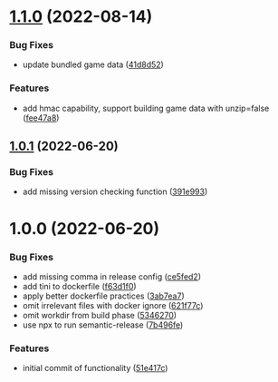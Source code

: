 # [1.1.0](https://gitlab.com/swgoh-tools/swgoh-stats/compare/v1.0.1...v1.1.0) (2022-08-14)


### Bug Fixes

* update bundled game data ([41d8d52](https://gitlab.com/swgoh-tools/swgoh-stats/commit/41d8d520383e7512b226ff04806fdc9763131be7))


### Features

* add hmac capability, support building game data with unzip=false ([fee47a8](https://gitlab.com/swgoh-tools/swgoh-stats/commit/fee47a8c155d79e353df5285f2326f31f1d699d9))

## [1.0.1](https://gitlab.com/swgoh-tools/swgoh-stats/compare/v1.0.0...v1.0.1) (2022-06-20)


### Bug Fixes

* add missing version checking function ([391e993](https://gitlab.com/swgoh-tools/swgoh-stats/commit/391e99377f7f44fc51326e537c9f7b01cfc03d33))

# 1.0.0 (2022-06-20)


### Bug Fixes

* add missing comma in release config ([ce5fed2](https://gitlab.com/swgoh-tools/swgoh-stats/commit/ce5fed29b1b37a5521cbb1de518de0d1a389587e))
* add tini to dockerfile ([f63d1f0](https://gitlab.com/swgoh-tools/swgoh-stats/commit/f63d1f0891638c22d09e3b1ab4df1c1a18d3bcd7))
* apply better dockerfile practices ([3ab7ea7](https://gitlab.com/swgoh-tools/swgoh-stats/commit/3ab7ea7ef3f5513969f1f7091a9aa090b44f67b1))
* omit irrelevant files with docker ignore ([621f77c](https://gitlab.com/swgoh-tools/swgoh-stats/commit/621f77cfa5862c584bcbe2c3e83080c254029ce0))
* omit workdir from build phase ([5346270](https://gitlab.com/swgoh-tools/swgoh-stats/commit/5346270ab48ca3b333f96475237f8e2756faffb9))
* use npx to run semantic-release ([7b496fe](https://gitlab.com/swgoh-tools/swgoh-stats/commit/7b496fe3bfa8288042dc7fc40aa5a4d1fe9aa0ea))


### Features

* initial commit of functionality ([51e417c](https://gitlab.com/swgoh-tools/swgoh-stats/commit/51e417c573179126713b6369b7ed86f399279084))
